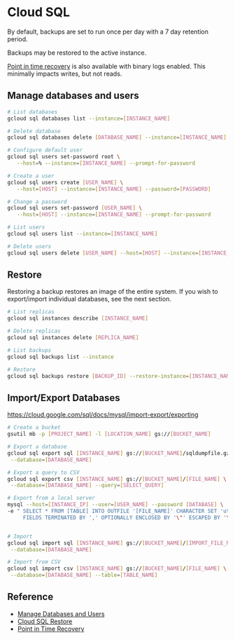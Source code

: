 # Cloud SQL

By default, backups are set to run once per day with a 7 day retention period.

Backups may be restored to the active instance.

[Point in time recovery](https://cloud.google.com/sql/docs/mysql/backup-recovery/backups#usingpitr) is also 
available with binary logs enabled. This minimally impacts writes, but not reads.

## Manage databases and users

```bash
# List databases
gcloud sql databases list --instance=[INSTANCE_NAME]

# Delete database
gcloud sql databases delete [DATABASE_NAME] --instance=[INSTANCE_NAME]

# Configure default user
gcloud sql users set-password root \
   --host=% --instance=[INSTANCE_NAME] --prompt-for-password

# Create a user
gcloud sql users create [USER_NAME] \
   --host=[HOST] --instance=[INSTANCE_NAME] --password=[PASSWORD]

# Change a password
gcloud sql users set-password [USER_NAME] \
   --host=[HOST] --instance=[INSTANCE_NAME] --prompt-for-password

# List users
gcloud sql users list --instance=[INSTANCE_NAME]

# Delete users
gcloud sql users delete [USER_NAME] --host=[HOST] --instance=[INSTANCE_NAME]
```



## Restore

Restoring a backup restores an image of the entire system. If you wish to export/import individual
databases, see the next section.

```bash
# List replicas
gcloud sql instances describe [INSTANCE_NAME]

# Delete replicas
gcloud sql instances delete [REPLICA_NAME]

# List backups
gcloud sql backups list --instance

# Restore
gcloud sql backups restore [BACKUP_ID] --restore-instance=[INSTANCE_NAME]
```

## Import/Export Databases
https://cloud.google.com/sql/docs/mysql/import-export/exporting
```bash
# Create a bucket
gsutil mb -p [PROJECT_NAME] -l [LOCATION_NAME] gs://[BUCKET_NAME]

# Export a database
gcloud sql export sql [INSTANCE_NAME] gs://[BUCKET_NAME]/sqldumpfile.gz \
 --database=[DATABASE_NAME]

# Export a query to CSV
gcloud sql export csv [INSTANCE_NAME] gs://[BUCKET_NAME]/[FILE_NAME] \
 --database=[DATABASE_NAME] --query=[SELECT_QUERY]

# Export from a local server
mysql --host=[INSTANCE_IP] --user=[USER_NAME] --password [DATABASE] \
-e " SELECT * FROM [TABLE] INTO OUTFILE '[FILE_NAME]' CHARACTER SET 'utf8mb4'
     FIELDS TERMINATED BY ',' OPTIONALLY ENCLOSED BY '\"' ESCAPED BY '\"' "


# Import
gcloud sql import sql [INSTANCE_NAME] gs://[BUCKET_NAME]/[IMPORT_FILE_NAME] \
 --database=[DATABASE_NAME]

# Import from CSV
gcloud sql import csv [INSTANCE_NAME] gs://[BUCKET_NAME]/[FILE_NAME] \
 --database=[DATABASE_NAME] --table=[TABLE_NAME]
```

## Reference

- [Manage Databases and Users](https://cloud.google.com/sql/docs/mysql/create-manage-databases#gcloud_1)
- [Cloud SQL Restore](https://cloud.google.com/sql/docs/mysql/backup-recovery/restoring#gcloud)
- [Point in Time Recovery](https://cloud.google.com/sql/docs/mysql/backup-recovery/backups#usingpitr)
